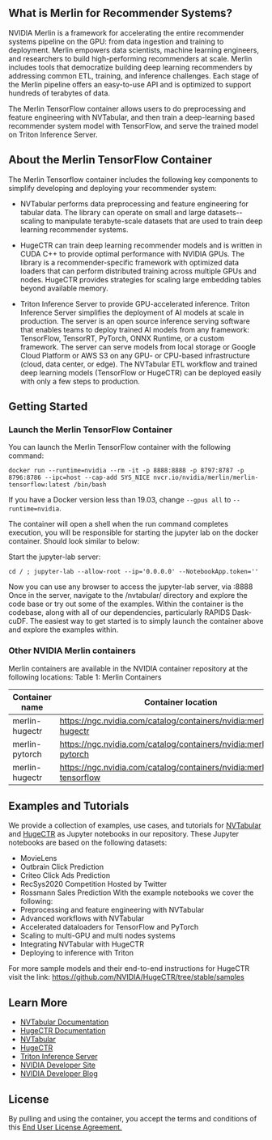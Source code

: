 ## What is Merlin for Recommender Systems?

NVIDIA Merlin is a framework for accelerating the entire recommender systems pipeline on the GPU: from data ingestion and training to deployment. Merlin empowers data scientists, machine learning engineers, and researchers to build high-performing recommenders at scale. Merlin includes tools that democratize building deep learning recommenders by addressing common ETL, training, and inference challenges.  Each stage of the Merlin pipeline offers an easy-to-use API and is optimized to support hundreds of terabytes of data.

The Merlin TensorFlow container allows users to do preprocessing and feature engineering with NVTabular, and then train a deep-learning based recommender system model with TensorFlow, and serve the trained model on Triton Inference Server.

## About the Merlin TensorFlow Container

The Merlin Tensorflow container includes the following key components to simplify developing and deploying your recommender system:

* NVTabular performs data preprocessing and feature engineering for tabular data. The library can operate on small and large datasets--scaling to manipulate terabyte-scale datasets that are used to train deep learning recommender systems.

* HugeCTR can train deep learning recommender models and is written in CUDA C++ to provide optimal performance with NVIDIA GPUs. The library is a recommender-specific framework with optimized data loaders that can perform distributed training across multiple GPUs and nodes. HugeCTR provides strategies for scaling large embedding tables beyond available memory.

* Triton Inference Server to provide GPU-accelerated inference. Triton Inference Server simplifies the deployment of AI models at scale in production. The server is an open source inference serving software that enables teams to deploy trained AI models from any framework: TensorFlow, TensorRT, PyTorch, ONNX Runtime, or a custom framework. The server can serve models from local storage or Google Cloud Platform or AWS S3 on any GPU- or CPU-based infrastructure (cloud, data center, or edge). The NVTabular ETL workflow and trained deep learning models (TensorFlow or HugeCTR) can be deployed easily with only a few steps to production.

## Getting Started

### Launch the Merlin TensorFlow Container

You can launch the Merlin TensorFlow container with the following command:

```
docker run --runtime=nvidia --rm -it -p 8888:8888 -p 8797:8787 -p 8796:8786 --ipc=host --cap-add SYS_NICE nvcr.io/nvidia/merlin/merlin-tensorflow:latest /bin/bash
```

If you have a Docker version less than 19.03, change `--gpus all` to `--runtime=nvidia`.

The container will open a shell when the run command completes execution, you will be responsible for starting the jupyter lab on the docker container. Should look similar to below:

Start the jupyter-lab server:

```
cd / ; jupyter-lab --allow-root --ip='0.0.0.0' --NotebookApp.token=''
```

Now you can use any browser to access the jupyter-lab server, via :8888
Once in the server, navigate to the /nvtabular/ directory and explore the code base or try out some of the examples.
Within the container is the codebase, along with all of our dependencies, particularly RAPIDS Dask-cuDF. The easiest way to get started is to simply launch the container above and explore the examples within.

### Other NVIDIA Merlin containers

Merlin containers are available in the NVIDIA container repository at the following locations:
Table 1: Merlin Containers

| Container name | Container location | Functionality |
|----------------|--------------------|---------------|
| merlin-hugectr | https://ngc.nvidia.com/catalog/containers/nvidia:merlin:merlin-hugectr | Merlin and HugeCTR |
| merlin-pytorch | https://ngc.nvidia.com/catalog/containers/nvidia:merlin:merlin-pytorch | Merlin and PyTorch |
| merlin-hugectr | https://ngc.nvidia.com/catalog/containers/nvidia:merlin:merlin-tensorflow | Merlin and TensorFlow |

## Examples and Tutorials

We provide a collection of examples, use cases, and tutorials for [NVTabular](https://github.com/NVIDIA/NVTabular/tree/stable/examples) and [HugeCTR](https://github.com/NVIDIA/HugeCTR/tree/stable/notebooks) as Jupyter notebooks in our repository. These Jupyter notebooks are based on the following datasets:
- MovieLens
- Outbrain Click Prediction
- Criteo Click Ads Prediction
- RecSys2020 Competition Hosted by Twitter
- Rossmann Sales Prediction
  With the example notebooks we cover the following:
- Preprocessing and feature engineering with NVTabular
- Advanced workflows with NVTabular
- Accelerated dataloaders for TensorFlow and PyTorch
- Scaling to multi-GPU and multi nodes systems
- Integrating NVTabular with HugeCTR
- Deploying to inference with Triton

For more sample models and their end-to-end instructions for HugeCTR visit the link: https://github.com/NVIDIA/HugeCTR/tree/stable/samples

## Learn More

* [NVTabular Documentation](https://nvidia-merlin.github.io/NVTabular/stable/Introduction.html)
* [HugeCTR Documentation](https://nvidia-merlin.github.io/HugeCTR/master/hugectr_user_guide.html)
* [NVTabular](https://github.com/nvidia-merlin/nvtabular)
* [HugeCTR](https://github.com/nvidia-merlin/hugectr)
* [Triton Inference Server](https://github.com/triton-inference-server/server)
* [NVIDIA Developer Site](https://developer.nvidia.com/nvidia-merlin#getstarted)
* [NVIDIA Developer Blog](https://medium.com/nvidia-merlin)

## License

By pulling and using the container, you accept the terms and conditions of this [End User License Agreement.](https://developer.download.nvidia.com/licenses/NVIDIA_Deep_Learning_Container_License.pdf)
